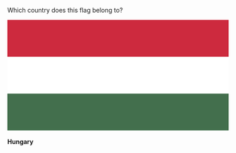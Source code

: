 Which country does this flag belong to?

![Flag of Hungary](images/Flag_of_Hungary.svg)
<!--question-->
**Hungary**